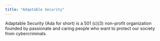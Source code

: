 ```yaml
---
title: "Adaptable Security"
---
```


Adaptable Security (Ada for short) is a 501 (c)(3) non-profit organization founded by passionate and caring people who want to protect our society from cybercriminals.

